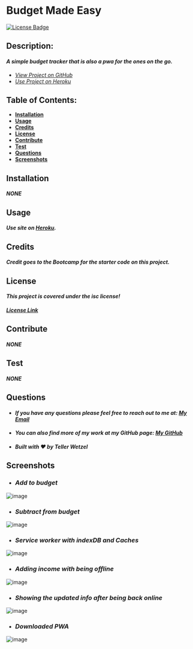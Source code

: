 # Budget Made Easy

  [![License Badge](https://img.shields.io/badge/license-ISC-blue.svg)](#license)

  ## Description:
  #### *A simple budget tracker that is also a pwa for the ones on the go.*
  * *[View Project on GitHub](https://github.com/Teller35/budget-made-easy)*
  * *[Use Project on Heroku](https://budget-made-easy.herokuapp.com/)*

  ## Table of Contents:
  * [**Installation**](#installation)
  * [**Usage**](#usage)
  * [**Credits**](#credits)
  * [**License**](#license)
  * [**Contribute**](#contribute)
  * [**Test**](#test)
  * [**Questions**](#questions)
  * [**Screenshots**](#screenshots)

  ## Installation
  #### *NONE*

  ## Usage
  #### *Use site on [Heroku](https://budget-made-easy.herokuapp.com/).*

  ## Credits
  
  #### *Credit goes to the Bootcamp for the starter code on this project.*
  

  ## License
  #### *This project is covered under the isc license!*
  #### *[License Link](https://choosealicense.com/licenses/isc)*

  ## Contribute
  #### *NONE*

  ## Test
  #### *NONE*

  ## Questions
  * #### *If you have any questions please feel free to reach out to me at: <a href='mailto:tellerwetzel@yahoo.com'></i>My Email</a>*
  * #### *You can also find more of my work at my GitHub page: [My GitHub](https://github.com/Teller35)*
  * #### *Built with ❤️ by Teller Wetzel*

  ## Screenshots 
* ### *Add to budget*
![image](https://user-images.githubusercontent.com/79383305/126525719-11cffb75-2501-4ee1-b707-f63109ecd088.png)
* ### *Subtract from budget*
![image](https://user-images.githubusercontent.com/79383305/126525771-8cfd6061-4c14-4112-8bea-bf4aff1a3e50.png)
* ### *Service worker with indexDB and Caches*
![image](https://user-images.githubusercontent.com/79383305/126525823-80eefd5d-5e17-4d0f-be04-1d096aab771d.png)
* ### *Adding income with being offline*
![image](https://user-images.githubusercontent.com/79383305/126525928-a3add54f-62ed-4fb6-95e6-256fdd749b02.png)
* ### *Showing the updated info after being back online*
![image](https://user-images.githubusercontent.com/79383305/126525951-041e179c-22fc-4381-ba46-eb371406a428.png)
* ### *Downloaded PWA*
![image](https://user-images.githubusercontent.com/79383305/126526024-9126b8a5-5be1-4d4f-a7d9-f4bd1c63aed6.png)